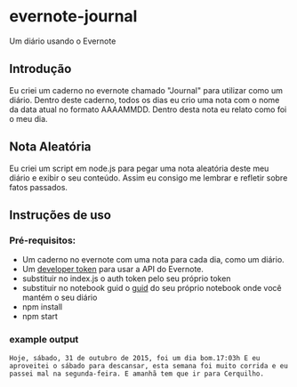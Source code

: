 # evernote-journal

Um diário usando o Evernote

## Introdução

Eu criei um caderno no evernote chamado "Journal" para utilizar como um diário. Dentro deste caderno, todos os dias eu crio uma nota com o nome da data atual no formato AAAAMMDD.
Dentro desta nota eu relato como foi o meu dia.

## Nota Aleatória

Eu criei um script em node.js para pegar uma nota aleatória deste meu diário e exibir o seu conteúdo. Assim eu consigo me lembrar e refletir sobre fatos passados.

## Instruções de uso

### Pré-requisitos: 

* Um caderno no evernote com uma nota para cada dia, como um diário.
* Um [developer token](https://dev.evernote.com/get-token/) para usar a API do Evernote.
* substituir no index.js o auth token pelo seu próprio token
* substituir no notebook guid o [guid](https://discussion.evernote.com/topic/37081-archived-how-to-find-notebook_guid/) do seu próprio notebook onde você mantém o seu diário
* npm install
* npm start

### example output

```
Hoje, sábado, 31 de outubro de 2015, foi um dia bom.17:03h E eu aproveitei o sábado para descansar, esta semana foi muito corrida e eu passei mal na segunda-feira. E amanhã tem que ir para Cerquilho.
```

